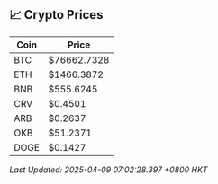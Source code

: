 ## 📈 Crypto Prices

| Coin | Price |
| ---- | ----- |
| BTC | $76662.7328 |
| ETH | $1466.3872 |
| BNB | $555.6245 |
| CRV | $0.4501 |
| ARB | $0.2637 |
| OKB | $51.2371 |
| DOGE | $0.1427 |

_Last Updated: 2025-04-09 07:02:28.397 +0800 HKT_